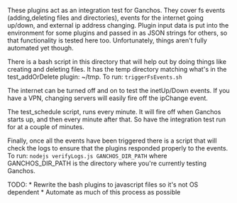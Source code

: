 These plugins act as an integration test for Ganchos. They cover fs events (adding,deleting files and directories), 
events for the internet going up/down, and external ip address changing. Plugin input data is put into the environment 
for some plugins and passed in as JSON strings for others, so that functionality is tested here too. Unfortunately, 
things aren't fully automated yet though. 

There is a bash script in this directory that will help out by doing things like creating and deleting files. 
It has the temp directory matching what's in the test_addOrDelete plugin: ~/tmp. To run: `triggerFsEvents.sh`

The internet can be turned off and on to test the inetUp/Down events. If you have a VPN, changing servers will easily fire off the ipChange event. 

The test_schedule script, runs every minute. It will fire off when Ganchos starts up, and then every minute after that. 
So have the integration test run for at a couple of minutes.

Finally, once all the events have been triggered there is a script that will check the logs to ensure that the plugins responded properly to the events. 
To run: `nodejs verifyLogs.js GANCHOS_DIR_PATH` where GANCHOS_DIR_PATH is the directory where you're currently testing Ganchos.

TODO: 
	* Rewrite the bash plugins to javascript files so it's not OS dependent
	* Automate as much of this process as possible


